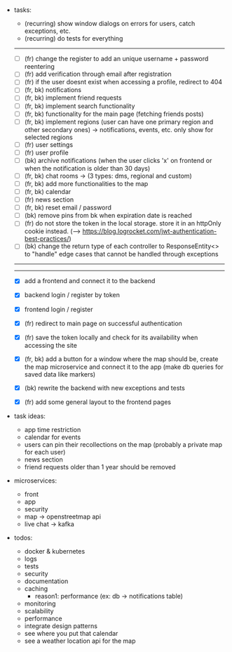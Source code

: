 # 
#
#



- tasks:
	- (recurring) show window dialogs on errors for users, catch exceptions, etc.
	- (recurring) do tests for everything
	------------------
	- [ ] (fr) change the register to add an unique username + password reentering
	- [ ] (fr) add verification through email after registration
	- [ ] (fr) if the user doesnt exist when accessing a profile, redirect to 404
	- [ ] (fr, bk) notifications
	- [ ] (fr, bk) implement friend requests
	- [ ] (fr, bk) implement search functionality
	- [ ] (fr, bk) functionality for the main page (fetching friends posts)
	- [ ] (fr, bk) implement regions (user can have one primary region and other secondary ones) -> notifications, events, etc. only show for selected regions
	- [ ] (fr) user settings
	- [ ] (fr) user profile
	- [ ] (bk) archive notifications (when the user clicks 'x' on frontend or when the notification is older than 30 days)
	- [ ] (fr, bk) chat rooms -> (3 types: dms, regional and custom)
	- [ ] (fr, bk) add more functionalities to the map
	- [ ] (fr, bk) calendar
	- [ ] (fr) news section
	- [ ] (fr, bk) reset email / password
	- [ ] (bk) remove pins from bk when expiration date is reached
	- [ ] (fr) do not store the token in the local storage. store it in an httpOnly cookie instead. (--> https://blog.logrocket.com/jwt-authentication-best-practices/)
	- [ ] (bk) change the return type of each controller to ResponseEntity<> to "handle" edge cases that cannot be handled through exceptions 

	_________________________________
	---------------------------------
	- [x] add a frontend and connect it to the backend
	- [x] backend login / register by token
	- [x] frontend login / register
	- [x] (fr) redirect to main page on successful authentication
	- [x] (fr) save the token locally and check for its availability when accessing the site
	- [x] (fr, bk) add a button for a window where the map should be, create the map microservice and connect it to the app (make db queries for saved data like markers)
	- [x] (bk) rewrite the backend with new exceptions and tests
	- [x] (fr) add some general layout to the frontend pages


- task ideas:
	- app time restriction
	- calendar for events
	- users can pin their recollections on the map (probably a private map for each user)
	- news section
	- friend requests older than 1 year should be removed


- microservices: 
	- front
	- app
	- security
	- map -> openstreetmap api
	- live chat -> kafka


- todos:
	- docker & kubernetes
	- logs
	- tests
	- security
	- documentation
	- caching
		- reason1: performance (ex: db -> notifications table)
	- monitoring
	- scalability
	- performance
	- integrate design patterns
	- see where you put that calendar
	- see a weather location api for the map


